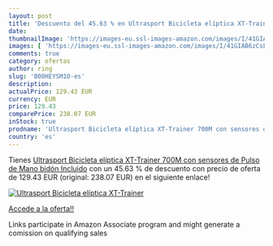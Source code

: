 ```yaml
---
layout: post
title: 'Descuento del 45.63 % en Ultrasport Bicicleta elíptica XT-Trainer'
date: 
thumbnailImage: 'https://images-eu.ssl-images-amazon.com/images/I/41GIAB6zCsL._SL200_.jpg'
images: [ 'https://images-eu.ssl-images-amazon.com/images/I/41GIAB6zCsL._SL200_.jpg' ]
comments: true
category: ofertas
author: ring
slug: 'B00HEYSM1O-es'
description:
actualPrice: 129.43 EUR
currency: EUR
price: 129.43
comparePrice: 238.07 EUR
inStock: true
prodname: 'Ultrasport Bicicleta elíptica XT-Trainer 700M con sensores de Pulso de Mano  bidón Incluido'
country: 'es'
---
```


Tienes [Ultrasport Bicicleta elíptica XT-Trainer 700M con sensores de Pulso de Mano  bidón Incluido](https://www.amazon.es/dp/B00HEYSM1O/?tag=tolees-21) con un 45.63 % de descuento con precio de oferta de 129.43 EUR (original: 238.07 EUR) en el siguiente enlace!

[![Ultrasport Bicicleta elíptica XT-Trainer](https://images-eu.ssl-images-amazon.com/images/I/41GIAB6zCsL._SL200_.jpg)](https://www.amazon.es/dp/B00HEYSM1O/?tag=tolees-21)

[Accede a la oferta!!](https://www.amazon.es/dp/B00HEYSM1O/?tag=tolees-21)

Links participate in Amazon Associate program and might generate a comission on qualifying sales



